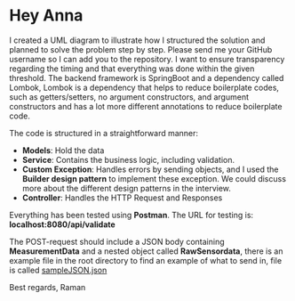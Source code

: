 # Hey Anna

I created a UML diagram to illustrate how I structured the solution and planned to solve the problem step by step. Please send me your GitHub username so I can add you to the repository. I want to ensure transparency regarding the timing and that everything was done within the given threshold. The backend framework is SpringBoot and a dependency called Lombok, Lombok is a dependency that helps to reduce boilerplate codes, such as getters/setters, no argument constructors, and argument constructors and has a lot more different annotations to reduce boilerplate code.

The code is structured in a straightforward manner:
- **Models**: Hold the data 
- **Service**: Contains the business logic, including validation.
- **Custom Exception**: Handles errors by sending objects, and I used the **Builder design pattern** to implement these exception. We could discuss more about the different design patterns in the interview.
- **Controller**: Handles the  HTTP Request and Responses

Everything has been tested using **Postman**. The URL for testing is:
**localhost:8080/api/validate**

The POST-request should include a JSON body containing **MeasurementData** and a nested object called **RawSensordata**, there is an example file in the root directory to find an example of what to send in, file is called [sampleJSON.json](https://github.com/RaymondSWE/ServiceJSONData/blob/main/SampleJSON.json)



Best regards,
Raman

